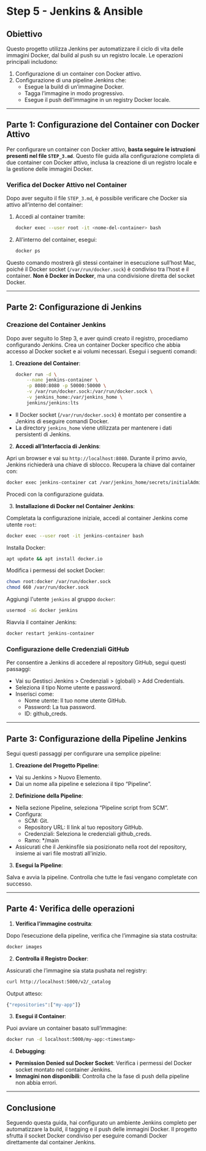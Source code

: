 # Step 5 - Jenkins & Ansible

## Obiettivo

Questo progetto utilizza Jenkins per automatizzare il ciclo di vita delle immagini Docker, dal build al push su un registro locale. Le operazioni principali includono:
1. Configurazione di un container con Docker attivo.
2. Configurazione di una pipeline Jenkins che:
   - Esegue la build di un’immagine Docker.
   - Tagga l’immagine in modo progressivo.
   - Esegue il push dell’immagine in un registry Docker locale.

---

## Parte 1: Configurazione del Container con Docker Attivo

Per configurare un container con Docker attivo, **basta seguire le istruzioni presenti nel file `STEP_3.md`**. Questo file guida alla configurazione completa di due container con Docker attivo, inclusa la creazione di un registro locale e la gestione delle immagini Docker.

### Verifica del Docker Attivo nel Container

Dopo aver seguito il file `STEP_3.md`, è possibile verificare che Docker sia attivo all’interno del container:

1. Accedi al container tramite:
   ```bash
   docker exec --user root -it <nome-del-container> bash
   ```

2. All’interno del container, esegui:
   ```bash
   docker ps
   ```

Questo comando mostrerà gli stessi container in esecuzione sull’host Mac, poiché il Docker socket (`/var/run/docker.sock`) è condiviso tra l’host e il container. **Non è Docker in Docker**, ma una condivisione diretta del socket Docker.

---

## Parte 2: Configurazione di Jenkins

### Creazione del Container Jenkins

Dopo aver seguito lo Step 3, e aver quindi creato il registro, procediamo configurando Jenkins. Crea un container Docker specifico che abbia accesso al Docker socket e ai volumi necessari. Esegui i seguenti comandi:

1. **Creazione del Container**:
   ```bash
   docker run -d \
       --name jenkins-container \
       -p 8080:8080 -p 50000:50000 \
       -v /var/run/docker.sock:/var/run/docker.sock \
       -v jenkins_home:/var/jenkins_home \
       jenkins/jenkins:lts
   ```

- Il Docker socket (`/var/run/docker.sock`) è montato per consentire a Jenkins di eseguire comandi Docker.
- La directory `jenkins_home` viene utilizzata per mantenere i dati persistenti di Jenkins.

2. **Accedi all’Interfaccia di Jenkins**:

Apri un browser e vai su `http://localhost:8080`. Durante il primo avvio, Jenkins richiederà una chiave di sblocco. Recupera la chiave dal container con:
   ```bash
   docker exec jenkins-container cat /var/jenkins_home/secrets/initialAdminPassword
   ```

Procedi con la configurazione guidata.

3. **Installazione di Docker nel Container Jenkins**:

Completata la configurazione iniziale, accedi al container Jenkins come utente `root`:
   ```bash
   docker exec --user root -it jenkins-container bash
   ```

Installa Docker:
   ```bash
   apt update && apt install docker.io
   ```

Modifica i permessi del socket Docker:
   ```bash
   chown root:docker /var/run/docker.sock  
   chmod 660 /var/run/docker.sock  
   ```

Aggiungi l'utente `jenkins` al gruppo `docker`:
   ```bash
   usermod -aG docker jenkins
   ```

Riavvia il container Jenkins:
   ```bash
   docker restart jenkins-container
   ```

### Configurazione delle Credenziali GitHub

Per consentire a Jenkins di accedere al repository GitHub, segui questi passaggi:
- Vai su Gestisci Jenkins > Credenziali > (globali) > Add Credentials.
- Seleziona il tipo Nome utente e password.
- Inserisci come:
	- Nome utente: Il tuo nome utente GitHub.
	- Password: La tua password.
	- ID: github_creds.

---

## Parte 3: Configurazione della Pipeline Jenkins

Segui questi passaggi per configurare una semplice pipeline:

1. **Creazione del Progetto Pipeline**:

- Vai su Jenkins > Nuovo Elemento.
- Dai un nome alla pipeline e seleziona il tipo “Pipeline”.

2. **Definizione della Pipeline**:

- Nella sezione Pipeline, seleziona “Pipeline script from SCM”.
- Configura:
	- SCM: Git.
	- Repository URL: Il link al tuo repository GitHub.
	- Credenziali: Seleziona le credenziali github_creds.
 	- Ramo: */main
 - Assicurati che il Jenkinsfile sia posizionato nella root del repository, insieme ai vari file mostrati all'inizio.

3. **Esegui la Pipeline**:

Salva e avvia la pipeline. Controlla che tutte le fasi vengano completate con successo.

---

## Parte 4: Verifica delle operazioni

1. **Verifica l’immagine costruita**:

Dopo l’esecuzione della pipeline, verifica che l’immagine sia stata costruita:
   ```bash
   docker images
   ```

2. **Controlla il Registro Docker**:

Assicurati che l’immagine sia stata pushata nel registry:
   ```bash
   curl http://localhost:5000/v2/_catalog
   ```

Output atteso:
   ```bash
   {"repositories":["my-app"]}
   ```

3. **Esegui il Container**:

Puoi avviare un container basato sull’immagine:
   ```bash
   docker run -d localhost:5000/my-app:<timestamp>
   ```

4. **Debugging**:

- **Permission Denied sul Docker Socket**: Verifica i permessi del Docker socket montato nel container Jenkins.
- **Immagini non disponibili**: Controlla che la fase di push della pipeline non abbia errori.

---

## Conclusione

Seguendo questa guida, hai configurato un ambiente Jenkins completo per automatizzare la build, il tagging e il push delle immagini Docker. Il progetto sfrutta il socket Docker condiviso per eseguire comandi Docker direttamente dal container Jenkins.
